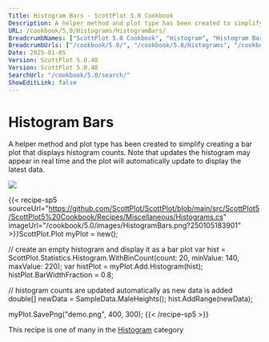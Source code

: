 ```yaml
---
Title: Histogram Bars - ScottPlot 5.0 Cookbook
Description: A helper method and plot type has been created to simplify creating a bar plot that displays histogram counts. Note that updates the histogram may appear in real time and the plot will automatically update to display the latest data.
URL: /cookbook/5.0/Histograms/HistogramBars/
BreadcrumbNames: ["ScottPlot 5.0 Cookbook", "Histogram", "Histogram Bars"]
BreadcrumbUrls: ["/cookbook/5.0/", "/cookbook/5.0/Histograms", "/cookbook/5.0/Histograms/HistogramBars"]
Date: 2025-01-05
Version: ScottPlot 5.0.48
Version: ScottPlot 5.0.48
SearchUrl: "/cookbook/5.0/search/"
ShowEditLink: false
---
```



<div class='d-flex align-items-center mt-5'>
<h1 class='me-2 text-dark my-0 border-0'>Histogram Bars</h1>
</div>

A helper method and plot type has been created to simplify creating a bar plot that displays histogram counts. Note that updates the histogram may appear in real time and the plot will automatically update to display the latest data.

[![](/cookbook/5.0/images/HistogramBars.png?250105183901)](/cookbook/5.0/images/HistogramBars.png?250105183901)

{{< recipe-sp5 sourceUrl="https://github.com/ScottPlot/ScottPlot/blob/main/src/ScottPlot5/ScottPlot5%20Cookbook/Recipes/Miscellaneous/Histograms.cs" imageUrl="/cookbook/5.0/images/HistogramBars.png?250105183901" >}}ScottPlot.Plot myPlot = new();

// create an empty histogram and display it as a bar plot
var hist = ScottPlot.Statistics.Histogram.WithBinCount(count: 20, minValue: 140, maxValue: 220);
var histPlot = myPlot.Add.Histogram(hist);
histPlot.BarWidthFraction = 0.8;

// histogram counts are updated automatically as new data is added
double[] newData = SampleData.MaleHeights();
hist.AddRange(newData);

myPlot.SavePng("demo.png", 400, 300);
{{< /recipe-sp5 >}}

<div class='my-5 text-center'>This recipe is one of many in the <a href='/cookbook/5.0/Histograms'>Histogram</a> category</div>



